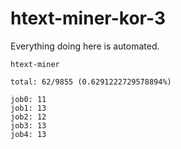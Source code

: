 # htext-miner-kor-3

Everything doing here is automated.

```
htext-miner

total: 62/9855 (0.6291222729578894%)

job0: 11
job1: 13
job2: 12
job3: 13
job4: 13
```